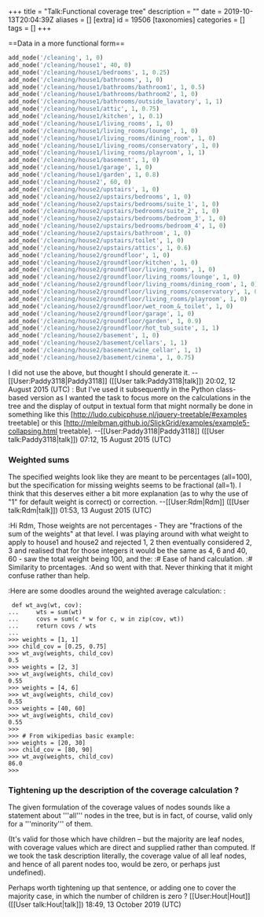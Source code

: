 +++
title = "Talk:Functional coverage tree"
description = ""
date = 2019-10-13T20:04:39Z
aliases = []
[extra]
id = 19506
[taxonomies]
categories = []
tags = []
+++

==Data in a more functional form==

```python
add_node('/cleaning', 1, 0)
add_node('/cleaning/house1', 40, 0)
add_node('/cleaning/house1/bedrooms', 1, 0.25)
add_node('/cleaning/house1/bathrooms', 1, 0)
add_node('/cleaning/house1/bathrooms/bathroom1', 1, 0.5)
add_node('/cleaning/house1/bathrooms/bathroom2', 1, 0)
add_node('/cleaning/house1/bathrooms/outside_lavatory', 1, 1)
add_node('/cleaning/house1/attic', 1, 0.75)
add_node('/cleaning/house1/kitchen', 1, 0.1)
add_node('/cleaning/house1/living_rooms', 1, 0)
add_node('/cleaning/house1/living_rooms/lounge', 1, 0)
add_node('/cleaning/house1/living_rooms/dining_room', 1, 0)
add_node('/cleaning/house1/living_rooms/conservatory', 1, 0)
add_node('/cleaning/house1/living_rooms/playroom', 1, 1)
add_node('/cleaning/house1/basement', 1, 0)
add_node('/cleaning/house1/garage', 1, 0)
add_node('/cleaning/house1/garden', 1, 0.8)
add_node('/cleaning/house2', 60, 0)
add_node('/cleaning/house2/upstairs', 1, 0)
add_node('/cleaning/house2/upstairs/bedrooms', 1, 0)
add_node('/cleaning/house2/upstairs/bedrooms/suite_1', 1, 0)
add_node('/cleaning/house2/upstairs/bedrooms/suite_2', 1, 0)
add_node('/cleaning/house2/upstairs/bedrooms/bedroom_3', 1, 0)
add_node('/cleaning/house2/upstairs/bedrooms/bedroom_4', 1, 0)
add_node('/cleaning/house2/upstairs/bathroom', 1, 0)
add_node('/cleaning/house2/upstairs/toilet', 1, 0)
add_node('/cleaning/house2/upstairs/attics', 1, 0.6)
add_node('/cleaning/house2/groundfloor', 1, 0)
add_node('/cleaning/house2/groundfloor/kitchen', 1, 0)
add_node('/cleaning/house2/groundfloor/living_rooms', 1, 0)
add_node('/cleaning/house2/groundfloor/living_rooms/lounge', 1, 0)
add_node('/cleaning/house2/groundfloor/living_rooms/dining_room', 1, 0)
add_node('/cleaning/house2/groundfloor/living_rooms/conservatory', 1, 0)
add_node('/cleaning/house2/groundfloor/living_rooms/playroom', 1, 0)
add_node('/cleaning/house2/groundfloor/wet_room_&_toilet', 1, 0)
add_node('/cleaning/house2/groundfloor/garage', 1, 0)
add_node('/cleaning/house2/groundfloor/garden', 1, 0.9)
add_node('/cleaning/house2/groundfloor/hot_tub_suite', 1, 1)
add_node('/cleaning/house2/basement', 1, 0)
add_node('/cleaning/house2/basement/cellars', 1, 1)
add_node('/cleaning/house2/basement/wine_cellar', 1, 1)
add_node('/cleaning/house2/basement/cinema', 1, 0.75)
```


I did not use the above, but thought I should generate it. --[[User:Paddy3118|Paddy3118]] ([[User talk:Paddy3118|talk]]) 20:02, 12 August 2015 (UTC)
: But I've used it subsequently in the Python class-based version as I wanted the task to focus more on the calculations in the tree and the display of output in textual form that might normally be done in something like this [http://ludo.cubicphuse.nl/jquery-treetable/#examples treetable] or this [http://mleibman.github.io/SlickGrid/examples/example5-collapsing.html treetable]. --[[User:Paddy3118|Paddy3118]] ([[User talk:Paddy3118|talk]]) 07:12, 15 August 2015 (UTC) 


### Weighted sums

The specified weights look like they are meant to be percentages (all=100), but the specification for missing weights seems to be fractional (all=1). I think that this deserves either a bit more explanation (as to why the use of "1" for default weight is correct) or correction. --[[User:Rdm|Rdm]] ([[User talk:Rdm|talk]]) 01:53, 13 August 2015 (UTC)

:Hi Rdm, Those weights are not percentages - They are "fractions of the sum of the weights" at that level. I was playing around with what weight to apply to house1 and house2 and rejected 1, 2 then eventually considered 2, 3 and realised that for those integers it would be the same as 4, 6 and 40, 60 - saw the total weight being 100, and the:
:# Ease of hand calculation.
:# Similarity to prcentages.
:And so went with that. Never thinking that it might confuse rather than help.

:Here are some doodles around the weighted average calculation:
:
```python>>>
 def wt_avg(wt, cov):
...     wts = sum(wt)
...     covs = sum(c * w for c, w in zip(cov, wt))
...     return covs / wts
... 
>>> weights = [1, 1]
>>> child_cov = [0.25, 0.75]
>>> wt_avg(weights, child_cov)
0.5
>>> weights = [2, 3]
>>> wt_avg(weights, child_cov)
0.55
>>> weights = [4, 6]
>>> wt_avg(weights, child_cov)
0.55
>>> weights = [40, 60]
>>> wt_avg(weights, child_cov)
0.55
>>> 
>>> # From wikipedias basic example:
>>> weights = [20, 30]
>>> child_cov = [80, 90]
>>> wt_avg(weights, child_cov)
86.0
>>> 
```



### Tightening up the description of the coverage calculation ?


The given formulation of the coverage values of nodes sounds like a statement about '''all''' nodes in the tree, but is in fact, of course, valid only for a '''minority''' of them. 

(It's valid for those which have children – but the majority are leaf nodes, with coverage values which are direct and supplied rather than computed. If we took the task description literally, the coverage value of all leaf nodes, and hence of all parent nodes too, would be zero, or perhaps just undefined).

Perhaps worth tightening up that sentence, or adding one to cover the majority case, in which the number of children is zero ? [[User:Hout|Hout]] ([[User talk:Hout|talk]]) 18:49, 13 October 2019 (UTC)
